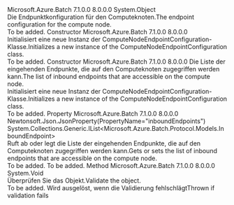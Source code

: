 <Type Name="ComputeNodeEndpointConfiguration" FullName="Microsoft.Azure.Batch.Protocol.Models.ComputeNodeEndpointConfiguration">
  <TypeSignature Language="C#" Value="public class ComputeNodeEndpointConfiguration" />
  <TypeSignature Language="ILAsm" Value=".class public auto ansi beforefieldinit ComputeNodeEndpointConfiguration extends System.Object" />
  <TypeSignature Language="DocId" Value="T:Microsoft.Azure.Batch.Protocol.Models.ComputeNodeEndpointConfiguration" />
  <TypeSignature Language="VB.NET" Value="Public Class ComputeNodeEndpointConfiguration" />
  <TypeSignature Language="F#" Value="type ComputeNodeEndpointConfiguration = class" />
  <AssemblyInfo>
    <AssemblyName>Microsoft.Azure.Batch</AssemblyName>
    <AssemblyVersion>7.1.0.0</AssemblyVersion>
    <AssemblyVersion>8.0.0.0</AssemblyVersion>
  </AssemblyInfo>
  <Base>
    <BaseTypeName>System.Object</BaseTypeName>
  </Base>
  <Interfaces />
  <Docs>
    <summary>
            <span data-ttu-id="7b5a0-101">Die Endpunktkonfiguration für den Computeknoten.</span><span class="sxs-lookup"><span data-stu-id="7b5a0-101">The endpoint configuration for the compute node.</span></span>
            </summary>
    <remarks>To be added.</remarks>
  </Docs>
  <Members>
    <Member MemberName=".ctor">
      <MemberSignature Language="C#" Value="public ComputeNodeEndpointConfiguration ();" />
      <MemberSignature Language="ILAsm" Value=".method public hidebysig specialname rtspecialname instance void .ctor() cil managed" />
      <MemberSignature Language="DocId" Value="M:Microsoft.Azure.Batch.Protocol.Models.ComputeNodeEndpointConfiguration.#ctor" />
      <MemberSignature Language="VB.NET" Value="Public Sub New ()" />
      <MemberType>Constructor</MemberType>
      <AssemblyInfo>
        <AssemblyName>Microsoft.Azure.Batch</AssemblyName>
        <AssemblyVersion>7.1.0.0</AssemblyVersion>
        <AssemblyVersion>8.0.0.0</AssemblyVersion>
      </AssemblyInfo>
      <Parameters />
      <Docs>
        <summary>
            <span data-ttu-id="7b5a0-102">Initialisiert eine neue Instanz der ComputeNodeEndpointConfiguration-Klasse.</span><span class="sxs-lookup"><span data-stu-id="7b5a0-102">Initializes a new instance of the ComputeNodeEndpointConfiguration class.</span></span>
            </summary>
        <remarks>To be added.</remarks>
      </Docs>
    </Member>
    <Member MemberName=".ctor">
      <MemberSignature Language="C#" Value="public ComputeNodeEndpointConfiguration (System.Collections.Generic.IList&lt;Microsoft.Azure.Batch.Protocol.Models.InboundEndpoint&gt; inboundEndpoints);" />
      <MemberSignature Language="ILAsm" Value=".method public hidebysig specialname rtspecialname instance void .ctor(class System.Collections.Generic.IList`1&lt;class Microsoft.Azure.Batch.Protocol.Models.InboundEndpoint&gt; inboundEndpoints) cil managed" />
      <MemberSignature Language="DocId" Value="M:Microsoft.Azure.Batch.Protocol.Models.ComputeNodeEndpointConfiguration.#ctor(System.Collections.Generic.IList{Microsoft.Azure.Batch.Protocol.Models.InboundEndpoint})" />
      <MemberSignature Language="VB.NET" Value="Public Sub New (inboundEndpoints As IList(Of InboundEndpoint))" />
      <MemberSignature Language="F#" Value="new Microsoft.Azure.Batch.Protocol.Models.ComputeNodeEndpointConfiguration : System.Collections.Generic.IList&lt;Microsoft.Azure.Batch.Protocol.Models.InboundEndpoint&gt; -&gt; Microsoft.Azure.Batch.Protocol.Models.ComputeNodeEndpointConfiguration" Usage="new Microsoft.Azure.Batch.Protocol.Models.ComputeNodeEndpointConfiguration inboundEndpoints" />
      <MemberType>Constructor</MemberType>
      <AssemblyInfo>
        <AssemblyName>Microsoft.Azure.Batch</AssemblyName>
        <AssemblyVersion>7.1.0.0</AssemblyVersion>
        <AssemblyVersion>8.0.0.0</AssemblyVersion>
      </AssemblyInfo>
      <Parameters>
        <Parameter Name="inboundEndpoints" Type="System.Collections.Generic.IList&lt;Microsoft.Azure.Batch.Protocol.Models.InboundEndpoint&gt;" />
      </Parameters>
      <Docs>
        <param name="inboundEndpoints"><span data-ttu-id="7b5a0-103">Die Liste der eingehenden Endpunkte, die auf den Computeknoten zugegriffen werden kann.</span><span class="sxs-lookup"><span data-stu-id="7b5a0-103">The list of inbound endpoints that are accessible on the compute node.</span></span></param>
        <summary>
            <span data-ttu-id="7b5a0-104">Initialisiert eine neue Instanz der ComputeNodeEndpointConfiguration-Klasse.</span><span class="sxs-lookup"><span data-stu-id="7b5a0-104">Initializes a new instance of the ComputeNodeEndpointConfiguration class.</span></span>
            </summary>
        <remarks>To be added.</remarks>
      </Docs>
    </Member>
    <Member MemberName="InboundEndpoints">
      <MemberSignature Language="C#" Value="public System.Collections.Generic.IList&lt;Microsoft.Azure.Batch.Protocol.Models.InboundEndpoint&gt; InboundEndpoints { get; set; }" />
      <MemberSignature Language="ILAsm" Value=".property instance class System.Collections.Generic.IList`1&lt;class Microsoft.Azure.Batch.Protocol.Models.InboundEndpoint&gt; InboundEndpoints" />
      <MemberSignature Language="DocId" Value="P:Microsoft.Azure.Batch.Protocol.Models.ComputeNodeEndpointConfiguration.InboundEndpoints" />
      <MemberSignature Language="VB.NET" Value="Public Property InboundEndpoints As IList(Of InboundEndpoint)" />
      <MemberSignature Language="F#" Value="member this.InboundEndpoints : System.Collections.Generic.IList&lt;Microsoft.Azure.Batch.Protocol.Models.InboundEndpoint&gt; with get, set" Usage="Microsoft.Azure.Batch.Protocol.Models.ComputeNodeEndpointConfiguration.InboundEndpoints" />
      <MemberType>Property</MemberType>
      <AssemblyInfo>
        <AssemblyName>Microsoft.Azure.Batch</AssemblyName>
        <AssemblyVersion>7.1.0.0</AssemblyVersion>
        <AssemblyVersion>8.0.0.0</AssemblyVersion>
      </AssemblyInfo>
      <Attributes>
        <Attribute>
          <AttributeName>Newtonsoft.Json.JsonProperty(PropertyName="inboundEndpoints")</AttributeName>
        </Attribute>
      </Attributes>
      <ReturnValue>
        <ReturnType>System.Collections.Generic.IList&lt;Microsoft.Azure.Batch.Protocol.Models.InboundEndpoint&gt;</ReturnType>
      </ReturnValue>
      <Docs>
        <summary>
            <span data-ttu-id="7b5a0-105">Ruft ab oder legt die Liste der eingehenden Endpunkte, die auf den Computeknoten zugegriffen werden kann.</span><span class="sxs-lookup"><span data-stu-id="7b5a0-105">Gets or sets the list of inbound endpoints that are accessible on the compute node.</span></span>
            </summary>
        <value>To be added.</value>
        <remarks>To be added.</remarks>
      </Docs>
    </Member>
    <Member MemberName="Validate">
      <MemberSignature Language="C#" Value="public virtual void Validate ();" />
      <MemberSignature Language="ILAsm" Value=".method public hidebysig newslot virtual instance void Validate() cil managed" />
      <MemberSignature Language="DocId" Value="M:Microsoft.Azure.Batch.Protocol.Models.ComputeNodeEndpointConfiguration.Validate" />
      <MemberSignature Language="VB.NET" Value="Public Overridable Sub Validate ()" />
      <MemberSignature Language="F#" Value="abstract member Validate : unit -&gt; unit&#xA;override this.Validate : unit -&gt; unit" Usage="computeNodeEndpointConfiguration.Validate " />
      <MemberType>Method</MemberType>
      <AssemblyInfo>
        <AssemblyName>Microsoft.Azure.Batch</AssemblyName>
        <AssemblyVersion>7.1.0.0</AssemblyVersion>
        <AssemblyVersion>8.0.0.0</AssemblyVersion>
      </AssemblyInfo>
      <ReturnValue>
        <ReturnType>System.Void</ReturnType>
      </ReturnValue>
      <Parameters />
      <Docs>
        <summary>
            <span data-ttu-id="7b5a0-106">Überprüfen Sie das Objekt.</span><span class="sxs-lookup"><span data-stu-id="7b5a0-106">Validate the object.</span></span>
            </summary>
        <remarks>To be added.</remarks>
        <exception cref="T:Microsoft.Rest.ValidationException">
            <span data-ttu-id="7b5a0-107">Wird ausgelöst, wenn die Validierung fehlschlägt</span><span class="sxs-lookup"><span data-stu-id="7b5a0-107">Thrown if validation fails</span></span>
            </exception>
      </Docs>
    </Member>
  </Members>
</Type>